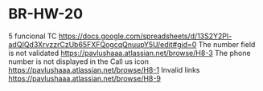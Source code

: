 # BR-HW-20
5 funcional TC https://docs.google.com/spreadsheets/d/13S2Y2Pl-adQIQd3XrvzzrCzUb65FXFQogcqQnuupY5U/edit#gid=0 
The number field is not validated https://pavlushaaa.atlassian.net/browse/H8-3
The phone number is not displayed in the Call us icon https://pavlushaaa.atlassian.net/browse/H8-1
Invalid links https://pavlushaaa.atlassian.net/browse/H8-9
